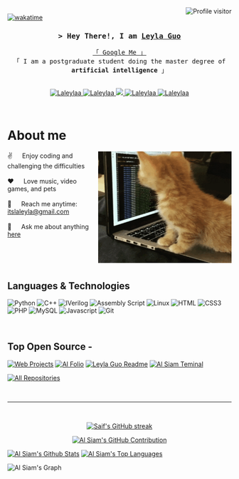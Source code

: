 

<!--
**Laleylaa/Laleylaa** is a ✨ _special_ ✨ repository because its `README.md` (this file) appears on your GitHub profile.

Here are some ideas to get you started:

- 🔭 I’m currently working on ...
- 🌱 I’m currently learning ...
- 👯 I’m looking to collaborate on ...
- 🤔 I’m looking for help with ...
- 💬 Ask me about ...
- 📫 How to reach me: ...
- 😄 Pronouns: ...
- ⚡ Fun fact: ...
-->

<a href="https://komarev.com/ghpvc/?username=Laleylaa">
  <img align="right" src="https://komarev.com/ghpvc/?username=Laleylaa&label=Visitors&color=0e75b6&style=flat" alt="Profile visitor" />
</a>


[![wakatime](https://wakatime.com/badge/user/eebb3dd8-d9b2-40de-9b88-6fd6cac99dbc.svg)](https://wakatime.com/@eebb3dd8-d9b2-40de-9b88-6fd6cac99dbc)

<!-- Intro  -->
<h3 align="center">
        <samp>&gt; Hey There!, I am
                <b><a target="_blank" href="https://Laleylaa.com">Leyla Guo</a></b>
        </samp>
</h3>


<p align="center"> 
  <samp>
    <a href="https://www.google.com/search?q=Leyla+Guo">「 Google Me 」</a>
    <br>
    「 I am a postgraduate student doing the master degree of <b>artificial intelligence</b> 」
    <br>
    <br>
  </samp>
</p>

<p align="center">
 <a href="https://Laleylaa.com" target="blank">
  <img src="https://img.shields.io/badge/Website-DC143C?style=for-the-badge&logo=medium&logoColor=white" alt="Laleylaa" />
 </a>
 <a href="https://linkedin.com/in/al-siam" target="_blank">
  <img src="https://img.shields.io/badge/LinkedIn-0077B5?style=for-the-badge&logo=linkedin&logoColor=white" alt="Laleylaa"/>
 </a>
 <!-- <a href="https://dev.to/Laleylaa" target="_blank">
  <img src="https://img.shields.io/badge/dev.to-0A0A0A?style=for-the-badge&logo=dev.to&logoColor=white" alt="Laleylaa" />
 </a> -->
 <a href="https://twitter.com/Laleylaa_dev" target="_blank">
  <img src="https://img.shields.io/badge/Twitter-1DA1F2?style=for-the-badge&logo=twitter&logoColor=white" />
 </a>
 <a href="https://instagram.com/Laleylaa_dev" target="_blank">
  <img src="https://img.shields.io/badge/Instagram-fe4164?style=for-the-badge&logo=instagram&logoColor=white" alt="Laleylaa" />
 </a> 
 <a href="https://facebook.com/Laleylaa.world" target="_blank">
  <img src="https://img.shields.io/badge/Facebook-20BEFF?&style=for-the-badge&logo=facebook&logoColor=white" alt="Laleylaa"  />
  </a> 
</p>
<br />

<!-- About Section -->
 # About me
 
<p>
 <img align="right" width="300" height="250" src="/assets/cat.gif" alt="Coding gif" />
  
 ✌️ &emsp; Enjoy coding and  challenging the difficulties <br/><br/>
 ❤️ &emsp; Love music, video games, and pets <br/><br/>
 📧 &emsp; Reach me anytime: itslaleyla@gmail.com <br/><br/>
 💬 &emsp; Ask me about anything [here](https://github.com/Laleylaa/Laleylaa/issues)

</p>

<br/>
<br/>
<br/>

## Languages & Technologies

![Python](https://img.shields.io/badge/python-3670A0?style=for-the-badge&logo=python&logoColor=ffdd54)
![C++](https://img.shields.io/badge/c++-%2300599C.svg?style=for-the-badge&logo=c%2B%2B&logoColor=white)
![IVerilog](https://img.shields.io/badge/IVerilog-100000?style=for-the-badge&logo=Verilog&logoColor=EE5D3F&labelColor=EE5D3F&color=EE5D3F)
![Assembly Script](https://img.shields.io/badge/assembly%20script-%23000000.svg?style=for-the-badge&logo=assemblyscript&logoColor=white)
![Linux](https://img.shields.io/badge/Linux-FCC624?style=for-the-badge&logo=linux&logoColor=black)
![HTML](https://img.shields.io/badge/HTML5-E34F26?style=for-the-badge&logo=html5&logoColor=white)
![CSS3](https://img.shields.io/badge/CSS3-1572B6?style=for-the-badge&logo=css3&logoColor=white)
![PHP](https://img.shields.io/badge/php-%23777BB4.svg?style=for-the-badge&logo=php&logoColor=white)
![MySQL](https://img.shields.io/badge/mysql-%2300f.svg?style=for-the-badge&logo=mysql&logoColor=white)
![Javascript](https://img.shields.io/badge/javascript-%23323330.svg?style=for-the-badge&logo=javascript&logoColor=%23F7DF1E)
![Git](https://img.shields.io/badge/Git-F05032?style=for-the-badge&logo=git&logoColor=white)

<br/>

## Top Open Source -
[![Web Projects](https://github-readme-stats.vercel.app/api/pin/?username=Laleylaa&repo=web-projects&border_color=7F3FBF&bg_color=0D1117&title_color=C9D1D9&text_color=8B949E&icon_color=7F3FBF)](https://github.com/Laleylaa/web-projects)
[![Al Folio](https://github-readme-stats.vercel.app/api/pin/?username=Laleylaa&repo=al-folio&border_color=7F3FBF&bg_color=0D1117&title_color=C9D1D9&text_color=8B949E&icon_color=7F3FBF)](https://github.com/Laleylaa/al-folio)
[![Leyla Guo Readme](https://github-readme-stats.vercel.app/api/pin/?username=Laleylaa&repo=Laleylaa&border_color=7F3FBF&bg_color=0D1117&title_color=C9D1D9&text_color=8B949E&icon_color=7F3FBF)](https://github.com/Laleylaa/Laleylaa)
[![Al Siam Teminal](https://github-readme-stats.vercel.app/api/pin/?username=Laleylaa&repo=Laleylaa.github.io&border_color=7F3FBF&bg_color=0D1117&title_color=C9D1D9&text_color=8B949E&icon_color=7F3FBF)](https://github.com/Laleylaa/Laleylaa.github.io)

<p align="left">
  <a href="https://github.com/Laleylaa?tab=repositories" target="_blank"><img alt="All Repositories" title="All Repositories" src="https://img.shields.io/badge/-All%20Repos-2962FF?style=for-the-badge&logo=koding&logoColor=white"/></a>
</p>

<br/>
<hr/>
<br/>

<p align="center">
  <a href="https://github.com/Laleylaa">
    <img src="https://github-readme-streak-stats.herokuapp.com/?user=Laleylaa&theme=radical&border=7F3FBF&background=0D1117" alt="Saif's GitHub streak"/>
  </a>
</p>

<p align="center">
  <a href="https://github.com/Laleylaa">
    <img src="https://github-profile-summary-cards.vercel.app/api/cards/profile-details?username=Laleylaa&theme=radical" alt="Al Siam's GitHub Contribution"/>
  </a>
</p>

<a> 
    <a href="https://github.com/Laleylaa"><img alt="Al Siam's Github Stats" src="https://denvercoder1-github-readme-stats.vercel.app/api?username=Laleylaa&show_icons=true&count_private=true&theme=react&border_color=7F3FBF&bg_color=0D1117&title_color=F85D7F&icon_color=F8D866" height="192px" width="49.5%"/></a>
  <a href="https://github.com/Laleylaa"><img alt="Al Siam's Top Languages" src="https://denvercoder1-github-readme-stats.vercel.app/api/top-langs/?username=Laleylaa&langs_count=8&layout=compact&theme=react&border_color=7F3FBF&bg_color=0D1117&title_color=F85D7F&icon_color=F8D866" height="192px" width="49.5%"/></a>
  <br/>
</a>


![Al Siam's Graph](https://github-readme-activity-graph.vercel.app/graph?username=Laleylaa&custom_title=Al%20Siam's%20GitHub%20Activity%20Graph&bg_color=0D1117&color=7F3FBF&line=7F3FBF&point=7F3FBF&area_color=FFFFFF&title_color=FFFFFF&area=true)
